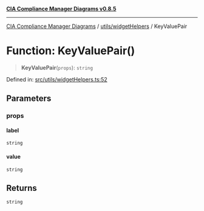 [**CIA Compliance Manager Diagrams v0.8.5**](../../../README.md)

***

[CIA Compliance Manager Diagrams](../../../modules.md) / [utils/widgetHelpers](../README.md) / KeyValuePair

# Function: KeyValuePair()

> **KeyValuePair**(`props`): `string`

Defined in: [src/utils/widgetHelpers.ts:52](https://github.com/Hack23/cia-compliance-manager/blob/3ae0301247f765ba03c8c0fe645db4718bb8af76/src/utils/widgetHelpers.ts#L52)

## Parameters

### props

#### label

`string`

#### value

`string`

## Returns

`string`
